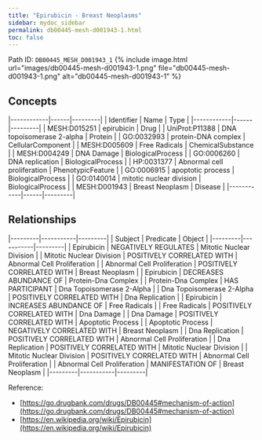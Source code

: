 ```yaml
---
title: "Epirubicin - Breast Neoplasms"
sidebar: mydoc_sidebar
permalink: db00445-mesh-d001943-1.html
toc: false 
---
```



Path ID: `DB00445_MESH_D001943_1`
{% include image.html url="images/db00445-mesh-d001943-1.png" file="db00445-mesh-d001943-1.png" alt="db00445-mesh-d001943-1" %}

## Concepts

|------------|------|---------|
| Identifier | Name | Type    |
|------------|------|---------|
| MESH:D015251 | epirubicin | Drug |
| UniProt:P11388 | DNA topoisomerase 2-alpha | Protein |
| GO:0032993 | protein-DNA complex | CellularComponent |
| MESH:D005609 | Free Radicals | ChemicalSubstance |
| MESH:D004249 | DNA Damage | BiologicalProcess |
| GO:0006260 | DNA replication | BiologicalProcess |
| HP:0031377 | Abnormal cell proliferation | PhenotypicFeature |
| GO:0006915 | apoptotic process | BiologicalProcess |
| GO:0140014 | mitotic nuclear division | BiologicalProcess |
| MESH:D001943 | Breast Neoplasm | Disease |
|------------|------|---------|

## Relationships

|---------|-----------|---------|
| Subject | Predicate | Object  |
|---------|-----------|---------|
| Epirubicin | NEGATIVELY REGULATES | Mitotic Nuclear Division |
| Mitotic Nuclear Division | POSITIVELY CORRELATED WITH | Abnormal Cell Proliferation |
| Abnormal Cell Proliferation | POSITIVELY CORRELATED WITH | Breast Neoplasm |
| Epirubicin | DECREASES ABUNDANCE OF | Protein-Dna Complex |
| Protein-Dna Complex | HAS PARTICIPANT | Dna Topoisomerase 2-Alpha |
| Dna Topoisomerase 2-Alpha | POSITIVELY CORRELATED WITH | Dna Replication |
| Epirubicin | INCREASES ABUNDANCE OF | Free Radicals |
| Free Radicals | POSITIVELY CORRELATED WITH | Dna Damage |
| Dna Damage | POSITIVELY CORRELATED WITH | Apoptotic Process |
| Apoptotic Process | NEGATIVELY CORRELATED WITH | Breast Neoplasm |
| Dna Replication | POSITIVELY CORRELATED WITH | Abnormal Cell Proliferation |
| Dna Replication | POSITIVELY CORRELATED WITH | Mitotic Nuclear Division |
| Mitotic Nuclear Division | POSITIVELY CORRELATED WITH | Abnormal Cell Proliferation |
| Abnormal Cell Proliferation | MANIFESTATION OF | Breast Neoplasm |
|---------|-----------|---------|

Reference: 
  - [https://go.drugbank.com/drugs/DB00445#mechanism-of-action](https://go.drugbank.com/drugs/DB00445#mechanism-of-action)
  - [https://en.wikipedia.org/wiki/Epirubicin](https://en.wikipedia.org/wiki/Epirubicin)
